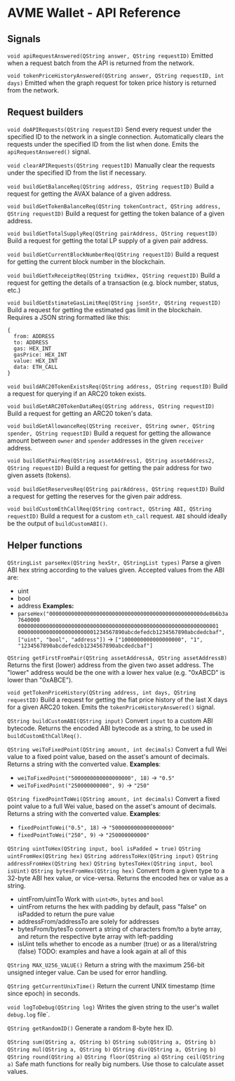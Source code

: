 # AVME Wallet - API Reference

## Signals

`void apiRequestAnswered(QString answer, QString requestID)`
Emitted when a request batch from the API is returned from the network.

`void tokenPriceHistoryAnswered(QString answer, QString requestID, int days)`
Emitted when the graph request for token price history is returned from the network.

## Request builders

`void doAPIRequests(QString requestID)`
Send every request under the specified ID to the network in a single connection.
Automatically clears the requests under the specified ID from the list when done.
Emits the `apiRequestAnswered()` signal.

`void clearAPIRequests(QString requestID)`
Manually clear the requests under the specified ID from the list if necessary.

`void buildGetBalanceReq(QString address, QString requestID)`
Build a request for getting the AVAX balance of a given address.

`void buildGetTokenBalanceReq(QString tokenContract, QString address, QString requestID)`
Build a request for getting the token balance of a given address.

`void buildGetTotalSupplyReq(QString pairAddress, QString requestID)`
Build a request for getting the total LP supply of a given pair address.

`void buildGetCurrentBlockNumberReq(QString requestID)`
Build a request for getting the current block number in the blockchain.

`void buildGetTxReceiptReq(QString txidHex, QString requestID)`
Build a request for getting the details of a transaction (e.g. block number, status, etc.)

`void buildGetEstimateGasLimitReq(QString jsonStr, QString requestID)`
Build a request for getting the estimated gas limit in the blockchain.
Requires a JSON string formatted like this:
```
{
  from: ADDRESS
  to: ADDRESS
  gas: HEX_INT
  gasPrice: HEX_INT
  value: HEX_INT
  data: ETH_CALL
}
```

`void buildARC20TokenExistsReq(QString address, QString requestID)`
Build a request for querying if an ARC20 token exists.

`void buildGetARC20TokenDataReq(QString address, QString requestID)`
Build a request for getting an ARC20 token's data.

`void buildGetAllowanceReq(QString receiver, QString owner, QString spender, QString requestID)`
Build a request for getting the allowance amount between `owner` and `spender` addresses in the given `receiver` address.

`void buildGetPairReq(QString assetAddress1, QString assetAddress2, QString requestID)`
Build a request for getting the pair address for two given assets (tokens).

`void buildGetReservesReq(QString pairAddress, QString requestID)`
Build a request for getting the reserves for the given pair address.

`void buildCustomEthCallReq(QString contract, QString ABI, QString requestID)`
Build a request for a custom `eth_call` request.
`ABI` should ideally be the output of `buildCustomABI()`.

## Helper functions

`QStringList parseHex(QString hexStr, QStringList types)`
Parse a given ABI hex string according to the values given.
Accepted values from the ABI are:
* uint
* bool
* address
**Examples:**
* `parseHex("0000000000000000000000000000000000000000000000000de0b6b3a7640000
0000000000000000000000000000000000000000000000000000000000000001
0000000000000000000000001234567890abcdefedcb1234567890abcdedcbaf",
["uint", "bool", "address"])` -> `["1000000000000000000", "1", "1234567890abcdefedcb1234567890abcdedcbaf"]`

`QString getFirstFromPair(QString assetAddressA, QString assetAddressB)`
Returns the first (lower) address from the given two asset address.
The "lower" address would be the one with a lower hex value (e.g. "0xABCD" is lower than "0xABCE").

`void getTokenPriceHistory(QString address, int days, QString requestID)`
Build a request for getting the fiat price history of the last X days for a given ARC20 token.
Emits the `tokenPriceHistoryAnswered()` signal.

`QString buildCustomABI(QString input)`
Convert `input` to a custom ABI bytecode.
Returns the encoded ABI bytecode as a string, to be used in `buildCustomEthCallReq()`.

`QString weiToFixedPoint(QString amount, int decimals)`
Convert a full Wei value to a fixed point value, based on the asset's amount of decimals.
Returns a string with the converted value.
**Examples**:
* `weiToFixedPoint("5000000000000000000", 18)` -> `"0.5"`
* `weiToFixedPoint("250000000000", 9)` -> `"250"`

`QString fixedPointToWei(QString amount, int decimals)`
Convert a fixed point value to a full Wei value, based on the asset's amount of decimals.
Returns a string with the converted value.
**Examples**:
* `fixedPointToWei("0.5", 18)` -> `"5000000000000000000"`
* `fixedPointToWei("250", 9)` -> `"250000000000"`

`QString uintToHex(QString input, bool isPadded = true)`
`QString uintFromHex(QString hex)`
`QString addressToHex(QString input)`
`QString addressFromHex(QString hex)`
`QString bytesToHex(QString input, bool isUint)`
`QString bytesFromHex(QString hex)`
Convert from a given type to a 32-byte ABI hex value, or vice-versa.
Returns the encoded hex or value as a string.
* uintFrom/uintTo Work with `uint<M>`, `bytes` and `bool`
* uintFrom returns the hex with padding by default, pass "false" on isPadded to return the pure value
* addressFrom/addressTo are solely for addresses
* bytesFrom/bytesTo convert a string of characters from/to a byte array, and return the respective byte array with left-padding
* isUint tells whether to encode as a number (true) or as a literal/string (false)
TODO: examples and have a look again at all of this

`QString MAX_U256_VALUE()`
Return a string with the maximum 256-bit unsigned integer value.
Can be used for error handling.

`QString getCurrentUnixTime()`
Return the current UNIX timestamp (time since epoch) in seconds.

`void logToDebug(QString log)`
Writes the given string to the user's wallet `debug.log` file`.

`QString getRandomID()`
Generate a random 8-byte hex ID.

`QString sum(QString a, QString b)`
`QString sub(QString a, QString b)`
`QString mul(QString a, QString b)`
`QString div(QString a, QString b)`
`QString round(QString a)`
`QString floor(QString a)`
`QString ceil(QString a)`
Safe math functions for really big numbers. Use those to calculate asset values.
